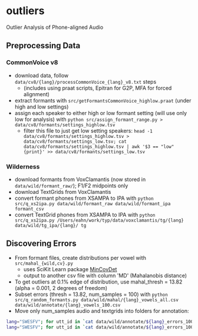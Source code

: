# outliers
Outlier Analysis of Phone-aligned Audio

## Preprocessing Data
### CommonVoice v8
* download data, follow `data/cv8/{lang}/processCommonVoice_{lang}_v8.txt` steps
	* (includes using praat scripts, Epitran for G2P, MFA for forced alignment)
* extract formants with `src/getFormantsCommonVoice_highlow.praat` (under high and low settings)
* assign each speaker to either high or low formant setting (will use only low for analysis) with `python src/assign_formant_range.py > data/cv8/formants/settings_highlow.tsv`
	* filter this file to just get low setting speakers: `head -1 data/cv8/formants/settings_highlow.tsv > data/cv8/formants/settings_low.tsv; cat data/cv8/formants/settings_highlow.tsv | awk '$3 == "low" {print}' >> data/cv8/formants/settings_low.tsv`

### Wilderness
* download formants from VoxClamantis (now stored in `data/wild/formant_raw/`); F1/F2 midpoints only
* download TextGrids from VoxClamantis
* convert formant phones from XSAMPA to IPA with `python src/q_xs2ipa.py data/wild/formant_raw data/wild/formant_ipa formant_csv`
* convert TextGrid phones from XSAMPA to IPA with `python src/q_xs2ipa.py /Users/eahn/work/typ/data/voxclamantis/tg/{lang} data/wild/tg_ipa/{lang}/ tg`


## Discovering Errors
* From formant files, create distributions per vowel with `src/mahal_{wild,cv}.py`
	* uses SciKit Learn package [MinCovDet](https://scikit-learn.org/stable/modules/generated/sklearn.covariance.MinCovDet.html)
	* output to another csv file with column 'MD' (Mahalanobis distance)
* To get outliers at 0.1% edge of distribution, use mahal_thresh = 13.82  (alpha = 0.001, 2 degrees of freedom)
* Subset errors (thresh = 13.82, num_samples = 100) with `python src/q_random_formants.py data/wild/mahal/{lang}_vowels_all.csv data/wild/annotate/{lang}_vowels_100.csv`
* Move only num_samples audio and textgrids into folders for annotation:
```sh
lang="SWESFV"; for utt_id in `cat data/wild/annotate/${lang}_errors_100.csv | tail -n +2 | cut -d"," -f1 | sort -u`; do source_file="/Users/eahn/work/typ/data/audio/wav_seg/${lang}/${utt_id}.wav"; cp $source_file data/wild/audio/${lang}_errors_100; done
lang="SWESFV"; for utt_id in `cat data/wild/annotate/${lang}_errors_100.csv | tail -n +2 | cut -d"," -f1 | sort -u`; do source_file="data/wild/tg_ipa/${lang}/${utt_id}.TextGrid"; cp $source_file data/wild/annotate/tg/${lang}_errors_100; done
```
